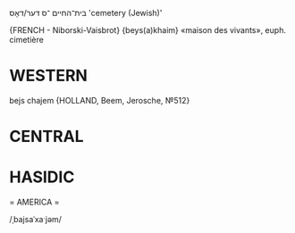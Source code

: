בית־החיים
־ס
דער/דאָס
'cemetery (Jewish)'

{FRENCH - Niborski-Vaisbrot}
‎{beys(a)khaim‎}	«maison des vivants», euph. cimetière

WESTERN
========

bejs chajem {HOLLAND, Beem, Jerosche, №512}

CENTRAL
========

HASIDIC
=======
= AMERICA = 

/ˌbajsaˈxaˑjəm/